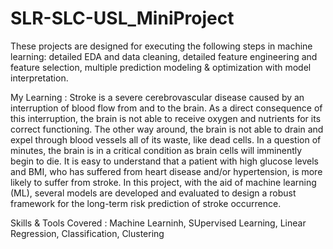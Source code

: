 # SLR-SLC-USL_MiniProject
These projects are designed for executing the following steps in machine learning: detailed EDA and data cleaning, detailed feature engineering and feature selection, multiple prediction modeling & optimization with model interpretation. 


My Learning : Stroke is a severe cerebrovascular disease caused by an interruption of blood flow from and to the brain. As a direct consequence of this interruption, the brain is not able to receive oxygen and nutrients for its correct functioning. The other way around, the brain is not able to drain and expel through blood vessels all of its waste, like dead cells. In a question of minutes, the brain is in a critical condition as brain cells will imminently begin to die. It is easy to understand that a patient with high glucose levels and BMI, who has suffered from heart disease and/or hypertension, is more likely to suffer from stroke. In this project, with the aid of machine learning (ML), several models are developed and evaluated to design a robust framework for the long-term risk prediction of stroke occurrence.


Skills & Tools Covered : Machine Learninh, SUpervised Learning, Linear Regression, Classification, Clustering
